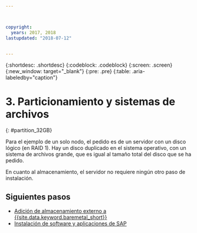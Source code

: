 ```yaml
---



copyright:
  years: 2017, 2018
lastupdated: "2018-07-12"


---
```


{:shortdesc: .shortdesc}
{:codeblock: .codeblock}
{:screen: .screen}
{:new_window: target="_blank"}
{:pre: .pre}
{:table: .aria-labeledby="caption"}

# 3. Particionamiento y sistemas de archivos
{: #partition_32GB}

Para el ejemplo de un solo nodo, el pedido es de un servidor con un disco lógico (en RAID 1). Hay un disco duplicado en el sistema operativo, con un sistema de archivos grande, que es igual al tamaño total del disco que se ha pedido.

En cuanto al almacenamiento, el servidor no requiere ningún otro paso de instalación.

## Siguientes pasos

  * [Adición de almacenamiento externo a {{site.data.keyword.baremetal_short}}](/docs/infrastructure/sap-netweaver-ms-qrg/ms-provisioning-external-storage-to-your-server.html)
  * [Instalación de software y aplicaciones de SAP](/docs/infrastructure/sap-netweaver-ms-qrg/ms-installing-your-SAP-landscape.html)
